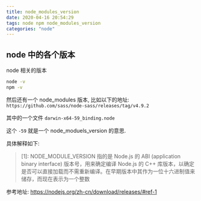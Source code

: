 ```yaml
---
title: node_modules_version
date: 2020-04-16 20:54:29
tags: node npm node_modules_version
categories: "node"
---
```


## node 中的各个版本

node 相关的版本

```sh
node -v
npm -v
```

然后还有一个 node_modules 版本,
比如以下的地址: `https://github.com/sass/node-sass/releases/tag/v4.9.2`

其中的一个文件  `darwin-x64-59_binding.node`

这个 `-59` 就是一个 node_moduels_version 的意思.

具体解释如下:

> [1]: NODE_MODULE_VERSION 指的是 Node.js 的 ABI (application binary interface) 版本号，用来确定编译 Node.js 的 C++ 库版本，以确定是否可以直接加载而不需重新编译。在早期版本中其作为一位十六进制值来储存，而现在表示为一个整数

参考地址: https://nodejs.org/zh-cn/download/releases/#ref-1

